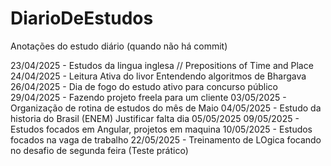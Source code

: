 # DiarioDeEstudos
Anotações do estudo diário (quando não há commit)

23/04/2025 - Estudos da lingua inglesa //  Prepositions of Time and Place <br/>
24/04/2025 - Leitura Ativa do livor Entendendo algoritmos de Bhargava <br/>
26/04/2025 - Dia de fogo do estudo ativo para concurso público
29/04/2025 - Fazendo projeto freela para um cliente
03/05/2025 - Organização de rotina de estudos do mês de Maio
04/05/2025 - Estudo da historia do Brasil (ENEM)
Justificar falta dia 05/05/2025
09/05/2025 - Estudos focados em Angular, projetos em maquina
10/05/2025 - Estudos focados na vaga de trabalho
22/05/2025 - Treinamento de LOgica focando no desafio de segunda feira (Teste prático)
